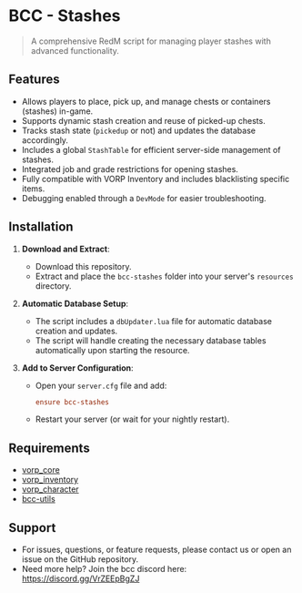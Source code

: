 # BCC - Stashes

> A comprehensive RedM script for managing player stashes with advanced functionality.

## Features
- Allows players to place, pick up, and manage chests or containers (stashes) in-game.
- Supports dynamic stash creation and reuse of picked-up chests.
- Tracks stash state (`pickedup` or not) and updates the database accordingly.
- Includes a global `StashTable` for efficient server-side management of stashes.
- Integrated job and grade restrictions for opening stashes.
- Fully compatible with VORP Inventory and includes blacklisting specific items.
- Debugging enabled through a `DevMode` for easier troubleshooting.

## Installation

1. **Download and Extract**:
   - Download this repository.
   - Extract and place the `bcc-stashes` folder into your server's `resources` directory.

2. **Automatic Database Setup**:
   - The script includes a `dbUpdater.lua` file for automatic database creation and updates.
   - The script will handle creating the necessary database tables automatically upon starting the resource.

3. **Add to Server Configuration**:
   - Open your `server.cfg` file and add:
     ```cfg
     ensure bcc-stashes
     ```
   - Restart your server (or wait for your nightly restart).

## Requirements
- [vorp_core](https://github.com/VORPCORE/vorp-core-lua)
- [vorp_inventory](https://github.com/VORPCORE/vorp_inventory-lua)
- [vorp_character](https://github.com/VORPCORE/vorp_character-lua)
- [bcc-utils](https://github.com/BryceCanyonCounty/bcc-utils)


## Support

- For issues, questions, or feature requests, please contact us or open an issue on the GitHub repository.
- Need more help? Join the bcc discord here: https://discord.gg/VrZEEpBgZJ
